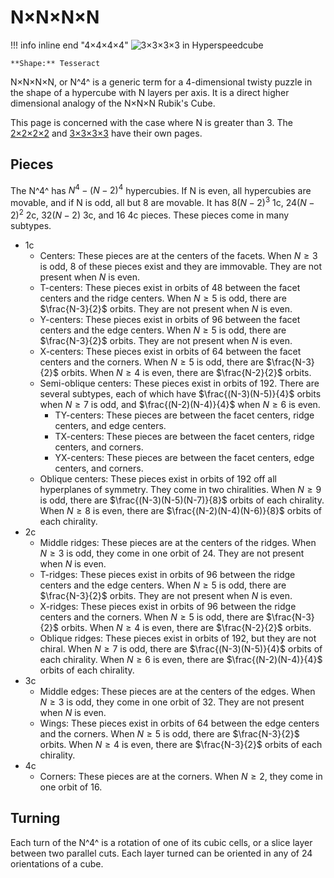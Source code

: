 # N×N×N×N

!!! info inline end "4×4×4×4"
    ![3×3×3×3 in Hyperspeedcube](https://cloud.hypercubing.xyz/assets/img/virt/hsc_4x4x4x4.png)

    **Shape:** Tesseract

N×N×N×N, or N^4^ is a generic term for a 4-dimensional twisty puzzle in the shape of a hypercube with N layers per axis. It is a direct higher dimensional analogy of the N×N×N Rubik's Cube.

This page is concerned with the case where N is greater than 3. The [2×2×2×2](/puzzles/2x2x2x2) and [3×3×3×3](/puzzles/3x3x3x3) have their own pages.

## Pieces

The N^4^ has $N^4 - (N-2)^4$ hypercubies. If N is even, all hypercubies are movable, and if N is odd, all but 8 are movable. It has $8(N-2)^3$ 1c, $24(N-2)^2$ 2c, $32(N-2)$ 3c, and $16$ 4c pieces. These pieces come in many subtypes.

- 1c
    - Centers: These pieces are at the centers of the facets. When $N \geq 3$ is odd, 8 of these pieces exist and they are immovable. They are not present when $N$ is even.
    - T-centers: These pieces exist in orbits of 48 between the facet centers and the ridge centers. When $N \geq 5$ is odd, there are $\frac{N-3}{2}$ orbits. They are not present when $N$ is even.
    - Y-centers: These pieces exist in orbits of 96 between the facet centers and the edge centers. When $N \geq 5$ is odd, there are $\frac{N-3}{2}$ orbits. They are not present when $N$ is even.
    - X-centers: These pieces exist in orbits of 64 between the facet centers and the corners. When $N \geq 5$ is odd, there are $\frac{N-3}{2}$ orbits. When $N \geq 4$ is even, there are $\frac{N-2}{2}$ orbits.
    - Semi-oblique centers: These pieces exist in orbits of 192. There are several subtypes, each of which have $\frac{(N-3)(N-5)}{4}$ orbits when $N \geq 7$ is odd, and $\frac{(N-2)(N-4)}{4}$ when $N \geq 6$ is even.
        - TY-centers: These pieces are between the facet centers, ridge centers, and edge centers.
        - TX-centers: These pieces are between the facet centers, ridge centers, and corners.
        - YX-centers: These pieces are between the facet centers, edge centers, and corners.
    - Oblique centers: These pieces exist in orbits of 192 off all hyperplanes of symmetry. They come in two chiralities. When $N \geq 9$ is odd, there are $\frac{(N-3)(N-5)(N-7)}{8}$ orbits of each chirality. When $N \geq 8$ is even, there are $\frac{(N-2)(N-4)(N-6)}{8}$ orbits of each chirality.
- 2c
    - Middle ridges: These pieces are at the centers of the ridges. When $N \geq 3$ is odd, they come in one orbit of 24. They are not present when $N$ is even.
    - T-ridges: These pieces exist in orbits of 96 between the ridge centers and the edge centers. When $N \geq 5$ is odd, there are $\frac{N-3}{2}$ orbits. They are not present when $N$ is even.
    - X-ridges: These pieces exist in orbits of 96 between the ridge centers and the corners. When $N \geq 5$ is odd, there are $\frac{N-3}{2}$ orbits. When $N \geq 4$ is even, there are $\frac{N-2}{2}$ orbits.
    - Oblique ridges: These pieces exist in orbits of 192, but they are not chiral. When $N \geq 7$ is odd, there are $\frac{(N-3)(N-5)}{4}$ orbits of each chirality. When $N \geq 6$ is even, there are $\frac{(N-2)(N-4)}{4}$ orbits of each chirality.
- 3c
    - Middle edges: These pieces are at the centers of the edges. When $N \geq 3$ is odd, they come in one orbit of 32. They are not present when $N$ is even.
    - Wings: These pieces exist in orbits of 64 between the edge centers and the corners. When $N \geq 5$ is odd, there are $\frac{N-3}{2}$ orbits. When $N \geq 4$ is even, there are $\frac{N-3}{2}$ orbits of each chirality.
- 4c
    - Corners: These pieces are at the corners. When $N \geq 2$, they come in one orbit of 16.

## Turning

Each turn of the N^4^ is a rotation of one of its cubic cells, or a slice layer between two parallel cuts. Each layer turned can be oriented in any of 24 orientations of a cube.
